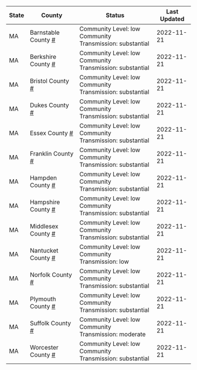State | County | Status | Last Updated
--- | --- | --- | --- 
MA | Barnstable County <a href="#barnstable_county">#</a> | <a name="barnstable_county"></a>Community Level: low<br/>Community Transmission: substantial | 2022-11-21
MA | Berkshire County <a href="#berkshire_county">#</a> | <a name="berkshire_county"></a>Community Level: low<br/>Community Transmission: substantial | 2022-11-21
MA | Bristol County <a href="#bristol_county">#</a> | <a name="bristol_county"></a>Community Level: low<br/>Community Transmission: substantial | 2022-11-21
MA | Dukes County <a href="#dukes_county">#</a> | <a name="dukes_county"></a>Community Level: low<br/>Community Transmission: substantial | 2022-11-21
MA | Essex County <a href="#essex_county">#</a> | <a name="essex_county"></a>Community Level: low<br/>Community Transmission: substantial | 2022-11-21
MA | Franklin County <a href="#franklin_county">#</a> | <a name="franklin_county"></a>Community Level: low<br/>Community Transmission: substantial | 2022-11-21
MA | Hampden County <a href="#hampden_county">#</a> | <a name="hampden_county"></a>Community Level: low<br/>Community Transmission: substantial | 2022-11-21
MA | Hampshire County <a href="#hampshire_county">#</a> | <a name="hampshire_county"></a>Community Level: low<br/>Community Transmission: substantial | 2022-11-21
MA | Middlesex County <a href="#middlesex_county">#</a> | <a name="middlesex_county"></a>Community Level: low<br/>Community Transmission: substantial | 2022-11-21
MA | Nantucket County <a href="#nantucket_county">#</a> | <a name="nantucket_county"></a>Community Level: low<br/>Community Transmission: low | 2022-11-21
MA | Norfolk County <a href="#norfolk_county">#</a> | <a name="norfolk_county"></a>Community Level: low<br/>Community Transmission: substantial | 2022-11-21
MA | Plymouth County <a href="#plymouth_county">#</a> | <a name="plymouth_county"></a>Community Level: low<br/>Community Transmission: substantial | 2022-11-21
MA | Suffolk County <a href="#suffolk_county">#</a> | <a name="suffolk_county"></a>Community Level: low<br/>Community Transmission: moderate | 2022-11-21
MA | Worcester County <a href="#worcester_county">#</a> | <a name="worcester_county"></a>Community Level: low<br/>Community Transmission: substantial | 2022-11-21
